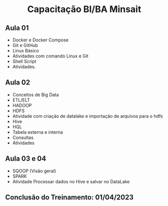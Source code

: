 <h1 align="center">Capacitação BI/BA Minsait</h1>

## Aula 01

- Docker e Docker Compose
- Git e GitHub
- Linux Básico
- Atividades com comando Linux e Git
- Shell Script
- Atividades.

## Aula 02

- Conceitos de Big Data
- ETL/ELT
- HADOOP
- HDFS
- Atividade com criação de datalake e importação de arquivos  para o hdfs
- Hive
- HQL
- Tabela externa e interna
- Consultas
- Atividades

## Aula 03 e 04

- SQOOP (Visão geral)
- SPARK
- Atividade Processar dados no Hive e salvar no DataLake

## Conclusão do Treinamento: 01/04/2023